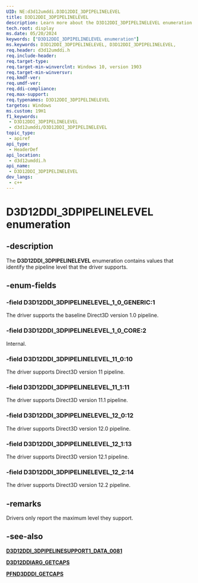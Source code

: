 ```yaml
---
UID: NE:d3d12umddi.D3D12DDI_3DPIPELINELEVEL
title: D3D12DDI_3DPIPELINELEVEL
description: Learn more about the D3D12DDI_3DPIPELINELEVEL enumeration.
tech.root: display
ms.date: 05/20/2024
keywords: ["D3D12DDI_3DPIPELINELEVEL enumeration"]
ms.keywords: D3D12DDI_3DPIPELINELEVEL, D3D12DDI_3DPIPELINELEVEL,
req.header: d3d12umddi.h
req.include-header: 
req.target-type: 
req.target-min-winverclnt: Windows 10, version 1903
req.target-min-winversvr: 
req.kmdf-ver: 
req.umdf-ver: 
req.ddi-compliance: 
req.max-support: 
req.typenames: D3D12DDI_3DPIPELINELEVEL
targetos: Windows
ms.custom: 19H1
f1_keywords:
 - D3D12DDI_3DPIPELINELEVEL
 - d3d12umddi/D3D12DDI_3DPIPELINELEVEL
topic_type:
 - apiref
api_type:
 - HeaderDef
api_location:
 - d3d12umddi.h
api_name:
 - D3D12DDI_3DPIPELINELEVEL
dev_langs:
 - c++
---
```


# D3D12DDI_3DPIPELINELEVEL enumeration

## -description

The **D3D12DDI_3DPIPELINELEVEL** enumeration contains values that identify the pipeline level that the driver supports.

## -enum-fields

### -field D3D12DDI_3DPIPELINELEVEL_1_0_GENERIC:1

The driver supports the baseline Direct3D version 1.0 pipeline.

### -field D3D12DDI_3DPIPELINELEVEL_1_0_CORE:2

Internal.

### -field D3D12DDI_3DPIPELINELEVEL_11_0:10

The driver supports Direct3D version 11 pipeline.

### -field D3D12DDI_3DPIPELINELEVEL_11_1:11

The driver supports Direct3D version 11.1 pipeline.

### -field D3D12DDI_3DPIPELINELEVEL_12_0:12

The driver supports Direct3D version 12.0 pipeline.

### -field D3D12DDI_3DPIPELINELEVEL_12_1:13

The driver supports Direct3D version 12.1 pipeline.

### -field D3D12DDI_3DPIPELINELEVEL_12_2:14

The driver supports Direct3D version 12.2 pipeline.

## -remarks

Drivers only report the maximum level they support.

## -see-also

[**D3D12DDI_3DPIPELINESUPPORT1_DATA_0081**](ns-d3d12umddi-d3d12ddi_3dpipelinesupport1_data_0081.md)

[**D3D12DDIARG_GETCAPS**](../d3dumddi/ns-d3dumddi-_d3dddiarg_getcaps.md)

[**PFND3DDDI_GETCAPS**](../d3dumddi/nc-d3dumddi-pfnd3dddi_getcaps.md)

